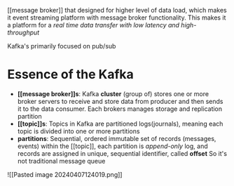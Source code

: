 [[message broker]] that designed for higher level of data load, which makes it event streaming platform with message broker functionality.
This makes it a platform for a *real time data transfer with low latency and high-throughput*

Kafka's primarily focused on pub/sub
# Essence of the Kafka
- **[[message broker]]s**: Kafka **cluster** (group of) stores one or more broker servers to receive and store data from producer and then sends it to the data consumer. Each brokers manages storage and replication partition
- **[[topic]]s**: Topics in Kafka are partitioned logs(journals), meaning each topic is divided into one or more partitions
- **partitions**: Sequential, ordered immutable set of records (messages, events) within the [[topic]], each partition is *append-only* log, and records are assigned in unique, sequential identifier, called **offset**
So it's not traditional message queue

![[Pasted image 20240407124019.png]]

